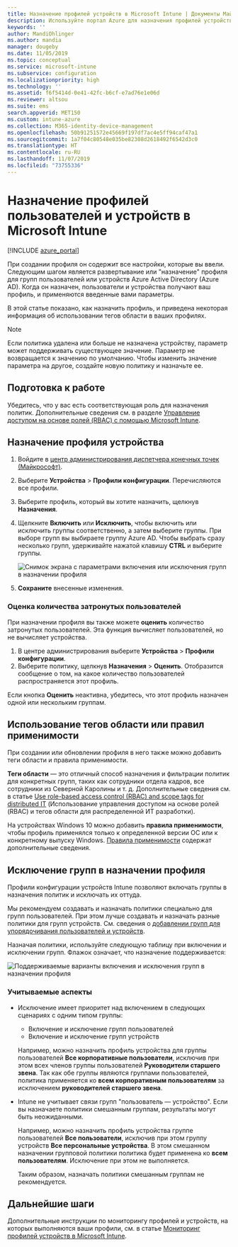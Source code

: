 ```yaml
---
title: Назначение профилей устройств в Microsoft Intune | Документы Майкрософт
description: Используйте портал Azure для назначения профилей устройств и политик пользователям и устройствам. Сведения об исключении групп из назначения профилей в Microsoft Intune.
keywords: ''
author: MandiOhlinger
ms.author: mandia
manager: dougeby
ms.date: 11/05/2019
ms.topic: conceptual
ms.service: microsoft-intune
ms.subservice: configuration
ms.localizationpriority: high
ms.technology: ''
ms.assetid: f6f5414d-0e41-42fc-b6cf-e7ad76e1e06d
ms.reviewer: altsou
ms.suite: ems
search.appverid: MET150
ms.custom: intune-azure
ms.collection: M365-identity-device-management
ms.openlocfilehash: 50b91251572e45669f197df7ac4e5ff94caf47a1
ms.sourcegitcommit: 1a7f04c80548e035be82308d2618492f6542d3c0
ms.translationtype: HT
ms.contentlocale: ru-RU
ms.lasthandoff: 11/07/2019
ms.locfileid: "73755336"
---
```

# <a name="assign-user-and-device-profiles-in-microsoft-intune"></a>Назначение профилей пользователей и устройств в Microsoft Intune

[!INCLUDE [azure_portal](../includes/azure_portal.md)]

При создании профиля он содержит все настройки, которые вы ввели. Следующим шагом является развертывание или "назначение" профиля для групп пользователей или устройств Azure Active Directory (Azure AD). Когда он назначен, пользователи и устройства получают ваш профиль, и применяются введенные вами параметры.

В этой статье показано, как назначить профиль, и приведена некоторая информация об использовании тегов области в ваших профилях.

> [!NOTE]  
> Если политика удалена или больше не назначена устройству, параметр может поддерживать существующее значение. Параметр не возвращается к значению по умолчанию. Чтобы изменить значение параметра на другое, создайте новую политику и назначьте ее.

## <a name="before-you-begin"></a>Подготовка к работе

Убедитесь, что у вас есть соответствующая роль для назначения политик. Дополнительные сведения см. в разделе [Управление доступом на основе ролей (RBAC) с помощью Microsoft Intune](../fundamentals/role-based-access-control.md).

## <a name="assign-a-device-profile"></a>Назначение профиля устройства

1. Войдите в [центр администрирования диспетчера конечных точек (Майкрософт)](https://go.microsoft.com/fwlink/?linkid=2109431).
2. Выберите **Устройства** > **Профили конфигурации**. Перечисляются все профили.
3. Выберите профиль, который вы хотите назначить, щелкнув **Назначения**.
4. Щелкните **Включить** или **Исключить**, чтобы включить или исключить группы соответственно, а затем выберите группы. При выборе групп вы выбираете группу Azure AD. Чтобы выбрать сразу несколько групп, удерживайте нажатой клавишу **CTRL** и выберите группы.

    ![Снимок экрана с параметрами включения или исключения групп в назначении профиля](./media/device-profile-assign/group-include-exclude.png)

5. **Сохраните** внесенные изменения.

### <a name="evaluate-how-many-users-are-targeted"></a>Оценка количества затронутых пользователей

При назначении профиля вы также можете **оценить** количество затронутых пользователей. Эта функция вычисляет пользователей, но не вычисляет устройства.

1. В центре администрирования выберите **Устройства** > **Профили конфигурации**.
2. Выберите политику, щелкнув **Назначения** > **Оценить**. Отобразится сообщение о том, на какое количество пользователей распространяется этот профиль.

Если кнопка **Оценить** неактивна, убедитесь, что этот профиль назначен одной или нескольким группам.

## <a name="use-scope-tags-or-applicability-rules"></a>Использование тегов области или правил применимости

При создании или обновлении профиля в него также можно добавить теги области и правила применимости.

**Теги области** — это отличный способ назначения и фильтрации политик для конкретных групп, таких как сотрудники отдела кадров, все сотрудники из Северной Каролины и т. д. Дополнительные сведения см. в статье [Use role-based access control (RBAC) and scope tags for distributed IT](../fundamentals/scope-tags.md) (Использование управления доступом на основе ролей (RBAC) и тегов области для распределенной ИТ разработки).

На устройствах Windows 10 можно добавить **правила применимости**, чтобы профиль применялся только к определенной версии ОС или к конкретному выпуску Windows. [Правила применимости](device-profile-create.md#applicability-rules) содержат дополнительные сведения.

## <a name="exclude-groups-from-a-profile-assignment"></a>Исключение групп в назначении профиля

Профили конфигурации устройств Intune позволяют включать группы в назначения политик и исключать их оттуда.

Мы рекомендуем создавать и назначать политики специально для групп пользователей. При этом лучше создавать и назначать разные политики для групп устройств. См. сведения о [добавлении групп для упорядочивания пользователей и устройств](../fundamentals/groups-add.md).

Назначая политики, используйте следующую таблицу при включении и исключении групп. Флажок означает, что назначение поддерживается:

![Поддерживаемые варианты включения и исключения групп в назначении профиля](./media/device-profile-assign/include-exclude-user-device-groups.png)

### <a name="what-you-should-know"></a>Учитываемые аспекты

- Исключение имеет приоритет над включением в следующих сценариях с одним типом группы:

  - Включение и исключение групп пользователей
  - Включение и исключение групп устройств

  Например, можно назначить профиль устройства для группы пользователей **Все корпоративные пользователи**, исключив при этом всех членов группы пользователей **Руководители старшего звена**. Так как обе группы являются группами пользователей, политика применяется ко **всем корпоративным пользователям** за исключением **руководителей старшего звена**.

- Intune не учитывает связи групп "пользователь — устройство". Если вы назначаете политики смешанным группам, результаты могут быть неожиданными.

  Например, можно назначить профиль устройства группе пользователей **Все пользователи**, исключив при этом группу устройств **Все персональные устройства**. В этом смешанном назначении групповой политики политика будет применена ко **всем пользователям**. Исключение при этом не выполняется.

  Таким образом, назначать политики смешанным группам не рекомендуется.

## <a name="next-steps"></a>Дальнейшие шаги

Дополнительные инструкции по мониторингу профилей и устройств, на которых выполняются ваши профили, см. в статье [Мониторинг профилей устройств в Microsoft Intune](device-profile-monitor.md).
